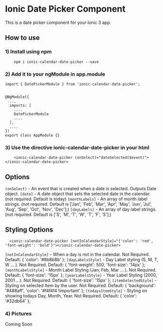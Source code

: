 # Ionic Date Picker Component

This is a date picker component for your Ionic 3 app.


## How to use ###

### 1) Install using npm ###

```
    npm i ionic-calendar-date-picker --save
```

### 2) Add it to your ngModule in app.module ###

```
import { DatePickerModule } from 'ionic-calendar-date-picker';
```
```
   
@NgModule({
 ...,
  imports: [
    ....
    DatePickerModule
    ....
  ],
  ....
})
export class AppModule {}
```
### 3) Use the directive ionic-calendar-date-picker in your html  ###
```
    <ionic-calendar-date-picker (onSelect)="dateSelected($event)"></ionic-calendar-date-picker>	
```


## Options ###

 `(onSelect)` - An event that is created when a date is selected. Outputs Date object.
 `[date]` - A date object that sets the selected date in the calendar. (not required. Default is today)
 `[monthLabels]` - An array of month label strings. (not required. Default is ['Jan', 'Feb', 'Mar', 'Apr', 'May', 'Jun', 'Jul', 'Aug', 'Sep', 'Oct', 'Nov', 'Dec'];)
 `[dayLabels]` - An array of day label strings. (not required. Default is ['S', 'M', 'T', 'W', 'T', 'F', 'S'];)

## Styling Options ###
  ```
    <ionic-calendar-date-picker [notInCalendarStyle]="{'color': 'red', 'font-weight': 'bold'}"></ionic-calendar-date-picker>
  ```
  `[notInCalendarStyle]` - When a day is not in the calendar. Not Required. Default: { 'color': '#8b8b8b' };
  `[dayLabelsStyle]` - Day Label styling (S, M, T, W ... ). Not Required. Default: { 'font-weight': 500, 'font-size': '14px' };
  `[monthLabelsStyle]` - Month Label Styling (Jan, Feb, Mar ... ). Not Required. Default: {  'font-size': '15px' };
  `[yearLabelsStyle]` - Year Label Styling (2000, 2001 ...). Not Required. Default: {  'font-size': '15px' };
  `[itemSelectedStyle]` - Styling on selected Item by the user. Not Required. Default: { 'background': '#488aff', 'color': '#f4f4f4 !important' };
  `[todaysItemStyle]` - Styling on showing todays Day, Month, Year. Not Required. Default: { 'color': '#32db64' };

### 4) Pictures ###

Coming Soon
